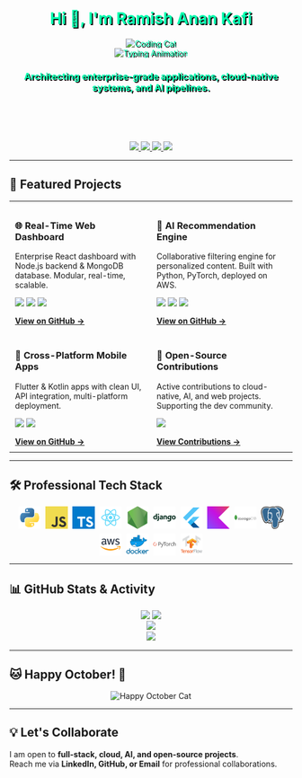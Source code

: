 <div align="center" style="background: url('https://media.giphy.com/media/3o7aD4rL3j9RQm9i1C/giphy.gif') no-repeat center center; background-size: cover; padding: 50px 20px; border-radius: 15px; color:#00ffae; text-shadow: 2px 2px #000000;">
  
  <!-- Hero Section -->
  <h1>Hi 👋, I'm Ramish Anan Kafi</h1>
  <img src="https://media.giphy.com/media/JIX9t2j0ZTN9S/giphy.gif" width="120" alt="Coding Cat"/>
  
  <!-- Typing Animation -->
  <br/>
  <img src="https://readme-typing-svg.herokuapp.com?font=Fira+Code&size=28&pause=1000&color=00ffff&width=600&lines=Full-Stack+Developer;Cloud+Architect;AI+Explorer;Open-Source+Contributor" alt="Typing Animation"/>
  
  <h3>Architecting enterprise-grade applications, cloud-native systems, and AI pipelines.</h3>
</div>

<p align="center" style="margin-top:20px;">
  <!-- Social Links -->
  <a href="https://linkedin.com/in/ramishanan-kafi" target="_blank">
    <img src="https://img.shields.io/badge/LinkedIn-0077B5?style=for-the-badge&logo=linkedin&logoColor=white"/>
  </a>
  <a href="https://github.com/kafi003" target="_blank">
    <img src="https://img.shields.io/badge/GitHub-181717?style=for-the-badge&logo=github&logoColor=white"/>
  </a>
  <a href="https://twitter.com/" target="_blank">
    <img src="https://img.shields.io/badge/Twitter-1DA1F2?style=for-the-badge&logo=twitter&logoColor=white"/>
  </a>
  <a href="mailto:rakafi003@gmail.com">
    <img src="https://img.shields.io/badge/Email-D14836?style=for-the-badge&logo=gmail&logoColor=white"/>
  </a>
</p>

---

## 🚀 Featured Projects

<table>
<tr>
<td width="50%" valign="top" style="padding:10px;">
<h3>🌐 Real-Time Web Dashboard</h3>
<p>Enterprise React dashboard with Node.js backend & MongoDB database. Modular, real-time, scalable.</p>
<p>
<img src="https://img.shields.io/badge/React-20232A?style=for-the-badge&logo=react&logoColor=61DAFB"/>
<img src="https://img.shields.io/badge/Node.js-339933?style=for-the-badge&logo=nodedotjs&logoColor=white"/>
<img src="https://img.shields.io/badge/MongoDB-4EA94B?style=for-the-badge&logo=mongodb&logoColor=white"/>
</p>
<a href="https://github.com/kafi003/your-repo-link" target="_blank"><strong>View on GitHub →</strong></a>
</td>

<td width="50%" valign="top" style="padding:10px;">
<h3>🤖 AI Recommendation Engine</h3>
<p>Collaborative filtering engine for personalized content. Built with Python, PyTorch, deployed on AWS.</p>
<p>
<img src="https://img.shields.io/badge/Python-3776AB?style=for-the-badge&logo=python&logoColor=white"/>
<img src="https://img.shields.io/badge/PyTorch-EE4C2C?style=for-the-badge&logo=pytorch&logoColor=white"/>
<img src="https://img.shields.io/badge/AWS-232F3E?style=for-the-badge&logo=amazon-aws&logoColor=white"/>
</p>
<a href="https://github.com/kafi003/your-repo-link" target="_blank"><strong>View on GitHub →</strong></a>
</td>
</tr>

<tr>
<td width="50%" valign="top" style="padding:10px;">
<h3>📱 Cross-Platform Mobile Apps</h3>
<p>Flutter & Kotlin apps with clean UI, API integration, multi-platform deployment.</p>
<p>
<img src="https://img.shields.io/badge/Flutter-02569B?style=for-the-badge&logo=flutter&logoColor=white"/>
<img src="https://img.shields.io/badge/Kotlin-7F52FF?style=for-the-badge&logo=kotlin&logoColor=white"/>
</p>
<a href="https://github.com/kafi003/flutter-experiments" target="_blank"><strong>View on GitHub →</strong></a>
</td>

<td width="50%" valign="top" style="padding:10px;">
<h3>🌟 Open-Source Contributions</h3>
<p>Active contributions to cloud-native, AI, and web projects. Supporting the dev community.</p>
<p>
<img src="https://img.shields.io/badge/GitHub-181717?style=for-the-badge&logo=github&logoColor=white"/>
</p>
<a href="https://github.com/kafi003" target="_blank"><strong>View Contributions →</strong></a>
</td>
</tr>
</table>

---

## 🛠️ Professional Tech Stack

<div align="center" style="display:flex; flex-wrap:wrap; justify-content:center; gap:8px; margin-top:10px;">
<img src="https://raw.githubusercontent.com/github/explore/main/topics/python/python.png" width="40" title="Python"/>
<img src="https://raw.githubusercontent.com/github/explore/main/topics/javascript/javascript.png" width="40" title="JavaScript"/>
<img src="https://raw.githubusercontent.com/github/explore/main/topics/typescript/typescript.png" width="40" title="TypeScript"/>
<img src="https://raw.githubusercontent.com/github/explore/main/topics/react/react.png" width="40" title="React"/>
<img src="https://raw.githubusercontent.com/github/explore/main/topics/nodejs/nodejs.png" width="40" title="Node.js"/>
<img src="https://raw.githubusercontent.com/github/explore/main/topics/django/django.png" width="40" title="Django"/>
<img src="https://raw.githubusercontent.com/github/explore/main/topics/flutter/flutter.png" width="40" title="Flutter"/>
<img src="https://raw.githubusercontent.com/github/explore/main/topics/kotlin/kotlin.png" width="40" title="Kotlin"/>
<img src="https://raw.githubusercontent.com/github/explore/main/topics/mongodb/mongodb.png" width="40" title="MongoDB"/>
<img src="https://raw.githubusercontent.com/github/explore/main/topics/postgresql/postgresql.png" width="40" title="PostgreSQL"/>
<img src="https://raw.githubusercontent.com/github/explore/main/topics/aws/aws.png" width="40" title="AWS"/>
<img src="https://raw.githubusercontent.com/github/explore/main/topics/docker/docker.png" width="40" title="Docker"/>
<img src="https://raw.githubusercontent.com/github/explore/main/topics/pytorch/pytorch.png" width="40" title="PyTorch"/>
<img src="https://raw.githubusercontent.com/github/explore/main/topics/tensorflow/tensorflow.png" width="40" title="TensorFlow"/>
</div>

---

## 📊 GitHub Stats & Activity

<div align="center">
<img src="https://github-readme-stats.vercel.app/api?username=kafi003&show_icons=true&theme=radical&count_private=true&hide_border=true"/>
<img src="https://github-readme-stats.vercel.app/api/top-langs/?username=kafi003&layout=compact&theme=radical&hide_border=true"/>
<br/>
<img src="https://github-readme-streak-stats.herokuapp.com/?user=kafi003&theme=radical&hide_border=true"/>
<br/>
<img src="https://github-readme-activity-graph.vercel.app/graph?username=kafi003&theme=github-dark&hide_border=true"/>
</div>

---

## 🐱 Happy October! 🎃

<div align="center">
<img src="https://media.giphy.com/media/13borq7Zo2kulO/giphy.gif" width="200" alt="Happy October Cat"/>
</div>

---

## 💡 Let's Collaborate

I am open to **full-stack, cloud, AI, and open-source projects**.  
Reach me via **LinkedIn, GitHub, or Email** for professional collaborations.
